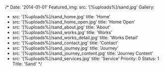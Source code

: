 /*
Date: '2014-01-01'
Featured_img:
  src: '[%uploads%]/sand.jpg'
Gallery:
- src: '[%uploads%]/sand_home.jpg'
  title: 'Home'
- src: '[%uploads%]/sand_home_open.jpg'
  title: 'Home&nbsp;Open'
- src: '[%uploads%]/sand_about.jpg'
  title: 'About'
- src: '[%uploads%]/sand_works.jpg'
  title: 'Works'
- src: '[%uploads%]/sand_works_detail.jpg'
  title: 'Works&nbsp;Detail'
- src: '[%uploads%]/sand_contact.jpg'
  title: 'Contact'
- src: '[%uploads%]/sand_journey.jpg'
  title: 'Journey'
- src: '[%uploads%]/sand_journey_content.jpg'
  title: 'Journey&nbsp;Content'
- src: '[%uploads%]/sand_services.jpg'
  title: 'Service'
Priority: 0
Status: 1
Title: 'Sand'
*/

